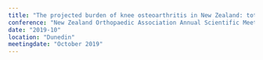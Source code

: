 ```yaml
---
title: "The projected burden of knee osteoarthritis in New Zealand: total joint replacement and healthcare expenditure"
conference: "New Zealand Orthopaedic Association Annual Scientific Meeting 2019"
date: "2019-10"
location: "Dunedin"
meetingdate: "October 2019"
---
```

